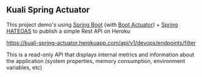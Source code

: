 Kuali Spring Actuator
-------

This project demo's using [Spring Boot](http://projects.spring.io/spring-boot/) (with [Boot Actuator](http://docs.spring.io/spring-boot/docs/current/reference/htmlsingle/#production-ready)) + [Spring HATEOAS](http://projects.spring.io/spring-hateoas/) to publish a simple Rest API on Heroku

https://kuali-spring-actuator.herokuapp.com/api/v1/devops/endpoints/filter 

This is a read-only API that displays internal metrics and information about the application (system properties, memory consumption, environment variables, etc) 

